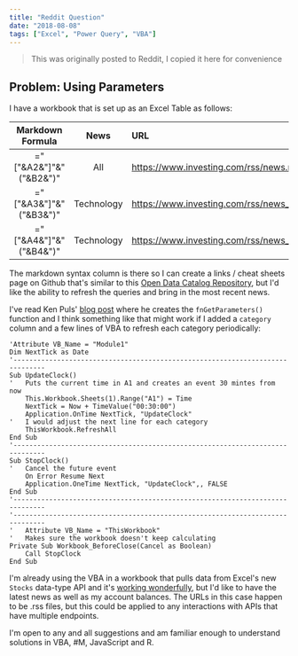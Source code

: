 ```yaml
---
title: "Reddit Question"
date: "2018-08-08"
tags: ["Excel", "Power Query", "VBA"]
---
```

> This was originally posted to Reddit, I copied it here for convenience
## Problem: Using Parameters

I have a workbook that is set up as an Excel Table as follows:

| Markdown Formula | News | URL |
|:---------------------:|:--------:|:-----------------------------------------|
| ="["&A2&"]"&"("&B2&")" |    All     | https://www.investing.com/rss/news.rss     |
| ="["&A3&"]"&"("&B3&")" | Technology | https://www.investing.com/rss/news_288.rss |
| ="["&A4&"]"&"("&B4&")" | Technology | https://www.investing.com/rss/news_288.rss |

The markdown syntax column is there so I can create a links / cheat sheets page on Github that's similar to this [Open Data Catalog Repository](https://github.com/axibase/open-data-catalog/tree/master/data-hosts), but I'd like the ability to refresh the queries and bring in the most recent news.

I've read Ken Puls' [blog post](https://www.excelguru.ca/blog/2014/11/26/building-a-parameter-table-for-power-query/) where he creates the `fnGetParameters()` function and I think something like that might work if I added a `category` column and a few lines of VBA to refresh each category periodically:

```visual-basic
'Attribute VB_Name = "Module1"
Dim NextTick as Date
'------------------------------------------------------------------------------
Sub UpdateClock()
'   Puts the current time in A1 and creates an event 30 mintes from now
    This.Workbook.Sheets(1).Range("A1") = Time
    NextTick = Now + TimeValue("00:30:00")
    Application.OnTime NextTick, "UpdateClock"
'   I would adjust the next line for each category
    ThisWorkbook.RefreshAll
End Sub
'------------------------------------------------------------------------------
Sub StopClock()
'   Cancel the future event
    On Error Resume Next
    Application.OneTime NextTick, "UpdateClock",, FALSE
End Sub
'------------------------------------------------------------------------------
'------------------------------------------------------------------------------
'   Attribute VB_Name = "ThisWorkbook"
'   Makes sure the workbook doesn't keep calculating
Private Sub Workbook_BeforeClose(Cancel as Boolean)
    Call StopClock
End Sub
```

I'm already using the VBA in a workbook that pulls data from Excel's new `Stocks` data-type API and it's [working wonderfully](https://www.youtube.com/watch?v=W_14DoSfGIM), but I'd like to have the latest news as well as my account balances. The URLs in this case happen to be .rss files, but this could be applied to any interactions with APIs that have multiple endpoints.

I'm open to any and all suggestions and am familiar enough to understand solutions in VBA, #M, JavaScript and R.
